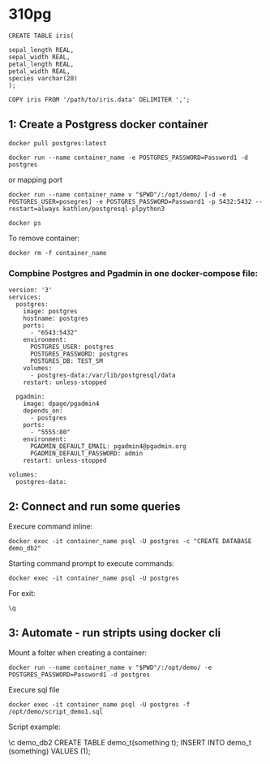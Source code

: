 # 310pg

```
CREATE TABLE iris(
 
sepal_length REAL,
sepal_width REAL,
petal_length REAL,
petal_width REAL,
species varchar(20)
);
```

```
COPY iris FROM '/path/to/iris.data' DELIMITER ',';
```

## 1: Create a Postgress docker container

```docker pull postgres:latest```


```docker run --name container_name -e POSTGRES_PASSWORD=Password1 -d postgres```

or mapping port

```docker run --name container_name v "$PWD"/:/opt/demo/ [-d -e POSTGRES_USER=posegres] -e POSTGRES_PASSWORD=Password1 -p 5432:5432 --restart=always kathlon/postgresql-plpython3```

```docker ps```

To remove container:

```docker rm -f container_name```

### Compbine Postgres and Pgadmin in one docker-compose file:

```
version: '3'
services:
  postgres:
    image: postgres
    hostname: postgres
    ports:
      - "6543:5432"
    environment:
      POSTGRES_USER: postgres
      POSTGRES_PASSWORD: postgres
      POSTGRES_DB: TEST_SM
    volumes:
      - postgres-data:/var/lib/postgresql/data
    restart: unless-stopped

  pgadmin:
    image: dpage/pgadmin4
    depends_on:
      - postgres
    ports:
      - "5555:80"
    environment:
      PGADMIN_DEFAULT_EMAIL: pgadmin4@pgadmin.org
      PGADMIN_DEFAULT_PASSWORD: admin
    restart: unless-stopped

volumes:
  postgres-data:
```

## 2: Connect and run some queries

Execure command inline:

```docker exec -it container_name psql -U postgres -c "CREATE DATABASE demo_db2"```

Starting command prompt to execute commands:

```docker exec -it container_name psql -U postgres```

For exit:

```\q```

## 3: Automate - run stripts using docker cli

Mount a folter when creating a container:

```docker run --name container_name v "$PWD"/:/opt/demo/ -e POSTGRES_PASSWORD=Password1 -d postgres```

Execure sql file

```docker exec -it container_name psql -U postgres -f /opt/demo/script_demo1.sql```

Script example:

\c demo_db2
CREATE TABLE demo_t(something t);
INSERT INTO demo_t (something) VALUES (1);
